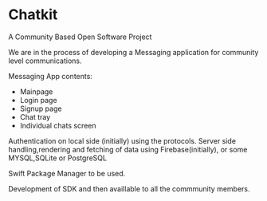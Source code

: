 # Chatkit

A Community Based Open Software Project

We are in the process of developing a Messaging application for community level communications.

Messaging App contents:
- Mainpage 
- Login page 
- Signup page 
- Chat tray
- Individual chats screen 

Authentication on local side (initially) using the protocols.
Server side handling,rendering and fetching of data using Firebase(initially), or some MYSQL,SQLite or PostgreSQL

Swift Package Manager to be used.

Development of SDK and then availlable to all the commmunity members.
